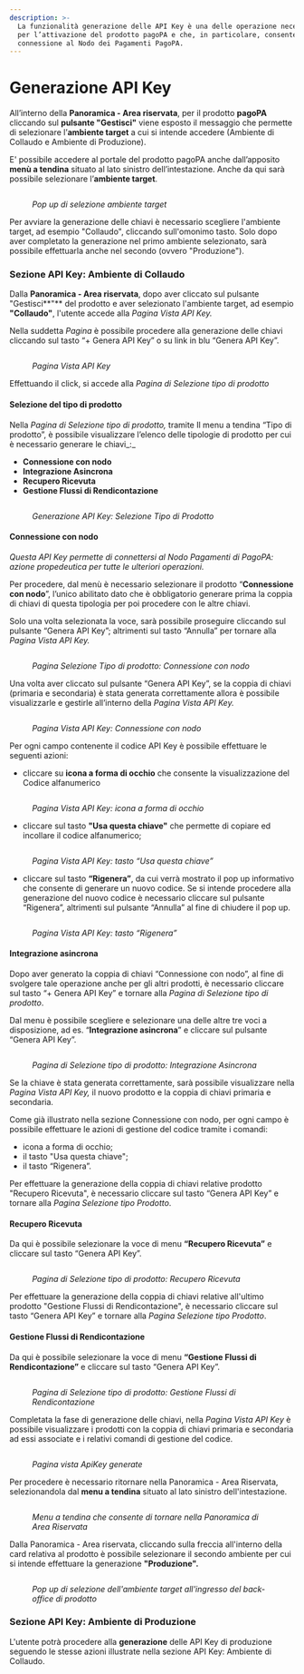 ```yaml
---
description: >-
  La funzionalità generazione delle API Key è una delle operazione necessarie
  per l’attivazione del prodotto pagoPA e che, in particolare, consente la
  connessione al Nodo dei Pagamenti PagoPA.
---
```


# Generazione API Key

All’interno della **Panoramica - Area riservata**, per il prodotto **pagoPA** cliccando sul **pulsante "Gestisci"** viene esposto il messaggio che permette di selezionare l’**ambiente target** a cui si intende accedere (Ambiente di Collaudo e Ambiente di Produzione).

E' possibile accedere al portale del prodotto pagoPA anche dall’apposito **menù a tendina** situato al lato sinistro dell’intestazione. Anche da qui sarà possibile selezionare l’**ambiente target**.

<figure><img src="../../.gitbook/assets/image (168).png" alt=""><figcaption><p><em>Pop up di selezione ambiente target</em></p></figcaption></figure>

Per avviare la generazione delle chiavi è necessario scegliere l'ambiente target, ad esempio "Collaudo", cliccando sull'omonimo tasto. Solo dopo aver completato la generazione nel primo ambiente selezionato, sarà possibile effettuarla anche nel secondo (ovvero "Produzione").

### Sezione API Key: Ambiente di Collaudo

Dalla **Panoramica - Area riservata**, dopo aver cliccato sul pulsante "Gestisci**"** del prodotto e aver selezionato l'ambiente target, ad esempio **"Collaudo"**, l'utente accede alla _Pagina Vista API Key._

Nella suddetta _Pagina_ è possibile procedere alla generazione delle chiavi cliccando sul tasto “+ Genera API Key” o su link in blu “Genera API Key”.

<figure><img src="../../.gitbook/assets/image (106).png" alt=""><figcaption><p><em>Pagina Vista API Key</em></p></figcaption></figure>

Effettuando il click, si accede alla _Pagina di Selezione tipo di prodotto_

#### **Selezione del tipo di prodotto**

Nella _Pagina di Selezione tipo di prodotto,_ tramite Il menu a tendina “Tipo di prodotto”, è possibile visualizzare l’elenco delle tipologie di prodotto per cui è necessario generare le chiavi_:_

* **Connessione con nodo**
* **Integrazione Asincrona**
* **Recupero Ricevuta**
* **Gestione Flussi di Rendicontazione**

<figure><img src="../../.gitbook/assets/image (131).png" alt=""><figcaption><p><em>Generazione API Key: Selezione Tipo di Prodotto</em></p></figcaption></figure>

#### **Connessione con nodo**

_Questa API Key permette di connettersi al Nodo Pagamenti di PagoPA: azione propedeutica per tutte le ulteriori operazioni._

Per procedere, dal menù è necessario selezionare il prodotto “**Connessione con nodo**”, l’unico abilitato dato che è obbligatorio generare prima la coppia di chiavi di questa tipologia per poi procedere con le altre chiavi.

Solo una volta selezionata la voce, sarà possibile proseguire cliccando sul pulsante “Genera API Key”; altrimenti sul tasto “Annulla” per tornare alla _Pagina Vista API Key._

<figure><img src="../../.gitbook/assets/image (89).png" alt=""><figcaption><p><em>Pagina Selezione Tipo di prodotto: Connessione con nodo</em></p></figcaption></figure>

Una volta aver cliccato sul pulsante “Genera API Key”, se la coppia di chiavi (primaria e secondaria) è stata generata correttamente allora è possibile visualizzarle e gestirle all’interno della _Pagina Vista API Key._

<figure><img src="../../.gitbook/assets/image (140).png" alt=""><figcaption><p><em>Pagina Vista API Key: Connessione con nodo</em></p></figcaption></figure>

Per ogni campo contenente il codice API Key è possibile effettuare le seguenti azioni:

* cliccare su **icona a forma di occhio** che consente la visualizzazione del Codice alfanumerico

<figure><img src="../../.gitbook/assets/image (139).png" alt=""><figcaption><p><em>Pagina Vista API Key: icona a forma di occhio</em></p></figcaption></figure>

* cliccare sul tasto **"Usa questa chiave"** che permette di copiare ed incollare il codice alfanumerico;

<figure><img src="../../.gitbook/assets/image (116).png" alt=""><figcaption><p><em>Pagina Vista API Key: tasto “Usa questa chiave”</em></p></figcaption></figure>

* cliccare sul tasto **“Rigenera”**, da cui verrà mostrato il pop up informativo che consente di generare un nuovo codice. Se si intende procedere alla generazione del nuovo codice è necessario cliccare sul pulsante “Rigenera”, altrimenti sul pulsante “Annulla” al fine di chiudere il pop up.

<figure><img src="../../.gitbook/assets/image (74).png" alt=""><figcaption><p><em>Pagina Vista API Key: tasto “Rigenera”</em></p></figcaption></figure>

#### **Integrazione asincrona**

Dopo aver generato la coppia di chiavi “Connessione con nodo”, al fine di svolgere tale operazione anche per gli altri prodotti, è necessario cliccare sul tasto “+ Genera API Key” e tornare alla _Pagina di Selezione tipo di prodotto_.

Dal menu è possibile scegliere e selezionare una delle altre tre voci a disposizione, ad es. “**Integrazione asincrona**” e cliccare sul pulsante “Genera API Key”.

<figure><img src="../../.gitbook/assets/image (88).png" alt=""><figcaption><p><em>Pagina di Selezione tipo di prodotto: Integrazione Asincrona</em></p></figcaption></figure>

Se la chiave è stata generata correttamente, sarà possibile visualizzare nella _Pagina Vista API Key,_ il nuovo prodotto e la coppia di chiavi primaria e secondaria.

Come già illustrato nella sezione Connessione con nodo, per ogni campo è possibile effettuare le azioni di gestione del codice tramite i comandi:

* icona a forma di occhio;
* il tasto "Usa questa chiave";
* il tasto “Rigenera”.

Per effettuare la generazione della coppia di chiavi relative prodotto "Recupero Ricevuta", è necessario cliccare sul tasto “Genera API Key” e tornare alla _Pagina Selezione tipo Prodotto_.

#### **Recupero Ricevuta**

Da qui è possibile selezionare la voce di menu **“Recupero Ricevuta”** e cliccare sul tasto “Genera API Key”.

<figure><img src="../../.gitbook/assets/image (75).png" alt=""><figcaption><p><em>Pagina di Selezione tipo di prodotto: Recupero Ricevuta</em></p></figcaption></figure>

Per effettuare la generazione della coppia di chiavi relative all'ultimo prodotto "Gestione Flussi di Rendicontazione", è necessario cliccare sul tasto “Genera API Key” e tornare alla _Pagina Selezione tipo Prodotto_.

#### Gestione Flussi di Rendicontazione

Da qui è possibile selezionare la voce di menu **“Gestione Flussi di Rendicontazione”** e cliccare sul tasto “Genera API Key”.

<figure><img src="../../.gitbook/assets/image (94).png" alt=""><figcaption><p><em>Pagina di Selezione tipo di prodotto: Gestione Flussi di Rendicontazione</em></p></figcaption></figure>

Completata la fase di generazione delle chiavi, nella _Pagina Vista API Key_ è possibile visualizzare i prodotti con la coppia di chiavi primaria e secondaria ad essi associate e i relativi comandi di gestione del codice.

<figure><img src="../../.gitbook/assets/image (60).png" alt=""><figcaption><p><em>Pagina vista ApiKey generate</em></p></figcaption></figure>

Per procedere è necessario ritornare nella Panoramica - Area Riservata, selezionandola dal **menu a tendina** situato al lato sinistro dell'intestazione.

<figure><img src="../../.gitbook/assets/image (102).png" alt=""><figcaption><p><em>Menu a tendina che consente di tornare nella Panoramica di Area Riservata</em> </p></figcaption></figure>

Dalla Panoramica - Area riservata, cliccando sulla freccia all'interno della card relativa al prodotto è possibile selezionare il secondo ambiente per cui si intende effettuare la generazione **"Produzione".**

<figure><img src="../../.gitbook/assets/image (103).png" alt=""><figcaption><p><em>Pop up di selezione dell'ambiente target all'ingresso del back-office di prodotto</em></p></figcaption></figure>

### Sezione API Key: Ambiente di Produzione

L'utente potrà procedere alla **generazione** delle API Key di produzione seguendo le stesse azioni illustrate nella sezione API Key: Ambiente di Collaudo.
